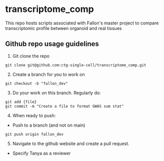 # transcriptome_comp
This repo hosts scripts associated with Fallon's master project to compare transcriptomic profile between organoid and real tissues

## Github repo usage guidelines
1. Git clone the repo
```
git clone git@github.com:ctg-single-cell/transcriptome_comp.git
```
2. Create a branch for you to work on
```
git checkout -b "fallon_dev"
```
3. Do your work on this branch. Regularly do:
```
git add {file}
git commit -m "Create a file to format GWAS sum stat"
```
4. When ready to push:
- Push to a branch (and not on main)
```
git push origin fallon_dev
```
5. Navigate to the github website and create a pull request. 
- Specify Tanya as a reviewer
